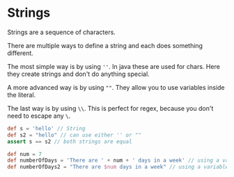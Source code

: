 
# Strings

Strings are a sequence of characters.

There are multiple ways to define a string and each does something different.

The most simple way is by using `''`. In java these are used for chars. Here they create strings and don't do anything special.

A more advanced way is by using `""`. They allow you to use variables inside the literal.

The last way is by using `\\`. This is perfect for regex, because you don't need to escape any `\`.

```groovy
def s = 'hello' // String
def s2 = "hello" // can use either '' or ""
assert s == s2 // both strings are equal

def num = 7
def numberOfDays = 'There are ' + num + ' days in a week' // using a variable inside the string with concatenation
def numberOfDays2 = "There are $num days in a week" // using a variable inside the string with $
```

